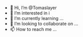 - 👋 Hi, I’m @Tomaslayer
- 👀 I’m interested in i
- 🌱 I’m currently learning ...
- 💞️ I’m looking to collaborate on ...
- 📫 How to reach me ...

<!---
Tomaslayer/Tomaslayer is a ✨ special ✨ repository because its `README.md` (this file) appears on your GitHub profile.
You can click the Preview link to take a look at your changes.
--->
